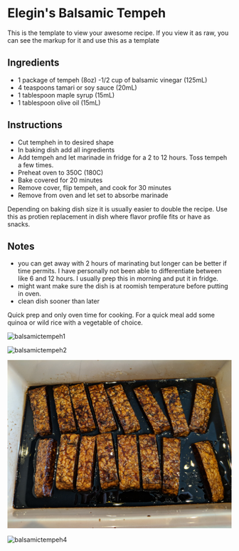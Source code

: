# Elegin's Balsamic Tempeh

This is the template to view your awesome recipe. If you view it as raw,
you can see the markup for it and use this as a template

## Ingredients

- 1 package of tempeh (8oz) -1/2 cup of balsamic vinegar (125mL)
- 4 teaspoons tamari or soy sauce (20mL)
- 1 tablespoon maple syrup (15mL)
- 1 tablespoon olive oil (15mL)

## Instructions

- Cut tempheh in to desired shape
- In baking dish add all ingredients
- Add tempeh and let marinade in fridge for a 2 to 12 hours. Toss
 tempeh a few times.
- Preheat oven to 350C (180C)
- Bake covered for 20 minutes
- Remove cover, flip tempeh, and cook for 30 minutes
- Remove from oven and let set to absorbe marinade

Depending on baking dish size it is usually easier to double the recipe.
Use this as protien replacement in dish where flavor profile fits or
have as snacks.

## Notes

- you can get away with 2 hours of marinating but longer can be better
 if time permits. I have personally not been able to differentiate
 between like 6 and 12 hours. I usually prep this in morning and put
 it in fridge.
- might want make sure the dish is at roomish temperature before
 putting in oven.
- clean dish sooner than later

Quick prep and only oven time for cooking. For a quick meal add some
quinoa or wild rice with a vegetable of choice.

![balsamictempeh1](images/elegin_balsamic_tempeh_1.jpg)

![balsamictempeh2](images/elegin_balsamic_tempeh_2.jpg)

![balsamictempeh3](images/elegin_balsamic_tempeh_3.jpg)

![balsamictempeh4](images/elegin_balsamic_tempeh_4.jpg)
